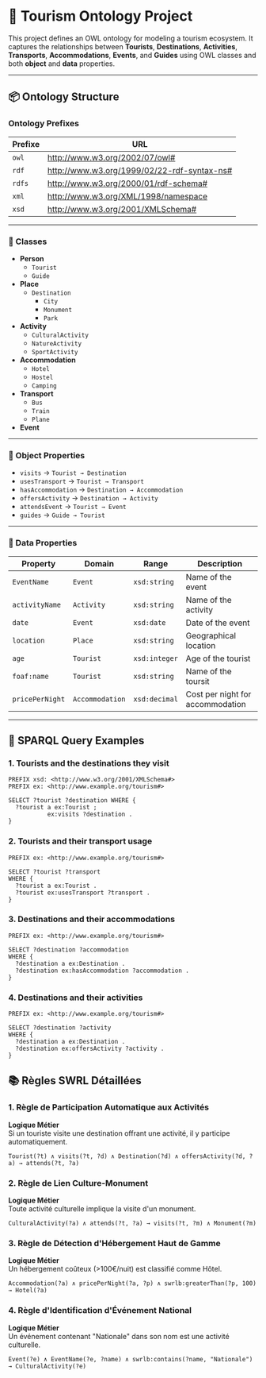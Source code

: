 # 🧳 Tourism Ontology Project

This project defines an OWL ontology for modeling a tourism ecosystem. It captures the relationships between **Tourists**, **Destinations**, **Activities**, **Transports**, **Accommodations**, **Events**, and **Guides** using OWL classes and both **object** and **data** properties.

---

## 📦 Ontology Structure
### Ontology Prefixes

|Prefixe   | URL                                            |
|----------|------------------------------------------------|
|`owl`     |http://www.w3.org/2002/07/owl#                  |
|`rdf`     |http://www.w3.org/1999/02/22-rdf-syntax-ns#     |
|`rdfs`    |http://www.w3.org/2000/01/rdf-schema#           |
|`xml`     |http://www.w3.org/XML/1998/namespace            |
|`xsd`     |http://www.w3.org/2001/XMLSchema#               |
---
### 🧍 Classes
- **Person**
  - `Tourist`
  - `Guide`
- **Place**
  - `Destination`
    - `City`
    - `Monument`
    - `Park`
- **Activity**
  - `CulturalActivity`
  - `NatureActivity`
  - `SportActivity`
- **Accommodation**
  - `Hotel`
  - `Hostel`
  - `Camping`
- **Transport**
  - `Bus`
  - `Train`
  - `Plane`
- **Event**

---

### 🔗 Object Properties
- `visits` → `Tourist → Destination`
- `usesTransport` → `Tourist → Transport`
- `hasAccommodation` → `Destination → Accommodation`
- `offersActivity` → `Destination → Activity`
- `attendsEvent` → `Tourist → Event`
- `guides` → `Guide → Tourist`

---

### 📐 Data Properties

| Property         | Domain             | Range        | Description                     |
|------------------|--------------------|--------------|---------------------------------|
| `EventName`      | `Event`            | `xsd:string` | Name of the event               |
| `activityName`   | `Activity`         | `xsd:string` | Name of the activity            |
| `date`           | `Event`            | `xsd:date`   | Date of the event               |
| `location`       | `Place`            | `xsd:string` | Geographical location           |
| `age`            | `Tourist`          | `xsd:integer`| Age of the tourist              |
| `foaf:name`      | `Tourist`          | `xsd:string` | Name of the toursit             |
| `pricePerNight`  | `Accommodation`    | `xsd:decimal`| Cost per night for accommodation|

---

## 🧪 SPARQL Query Examples

### 1. Tourists and the destinations they visit
```sparql
PREFIX xsd: <http://www.w3.org/2001/XMLSchema#>
PREFIX ex: <http://www.example.org/tourism#>

SELECT ?tourist ?destination WHERE {
  ?tourist a ex:Tourist ;
           ex:visits ?destination .
}
```
### 2. Tourists and their transport usage
```sparql
PREFIX ex: <http://www.example.org/tourism#>

SELECT ?tourist ?transport
WHERE {
  ?tourist a ex:Tourist .
  ?tourist ex:usesTransport ?transport .
}
```
### 3. Destinations and their accommodations
```sparql
PREFIX ex: <http://www.example.org/tourism#>

SELECT ?destination ?accommodation
WHERE {
  ?destination a ex:Destination .
  ?destination ex:hasAccommodation ?accommodation .
}
```
### 4. Destinations and their activities
```sparql
PREFIX ex: <http://www.example.org/tourism#>

SELECT ?destination ?activity
WHERE {
  ?destination a ex:Destination .
  ?destination ex:offersActivity ?activity .
}
```

## 📚 Règles SWRL Détaillées

### 1. Règle de Participation Automatique aux Activités
**Logique Métier**  
Si un touriste visite une destination offrant une activité, il y participe automatiquement.

```swrl
Tourist(?t) ∧ visits(?t, ?d) ∧ Destination(?d) ∧ offersActivity(?d, ?a) → attends(?t, ?a)
```

### 2. Règle de Lien Culture-Monument
**Logique Métier**  
Toute activité culturelle implique la visite d'un monument.

```swrl
CulturalActivity(?a) ∧ attends(?t, ?a) → visits(?t, ?m) ∧ Monument(?m)
```
### 3. Règle de Détection d'Hébergement Haut de Gamme
**Logique Métier**  
Un hébergement coûteux (>100€/nuit) est classifié comme Hôtel.

```swrl
Accommodation(?a) ∧ pricePerNight(?a, ?p) ∧ swrlb:greaterThan(?p, 100) → Hotel(?a)
```
### 4. Règle d'Identification d'Événement National
**Logique Métier**  
Un événement contenant "Nationale" dans son nom est une activité culturelle.

```swrl
Event(?e) ∧ EventName(?e, ?name) ∧ swrlb:contains(?name, "Nationale") → CulturalActivity(?e)
```

